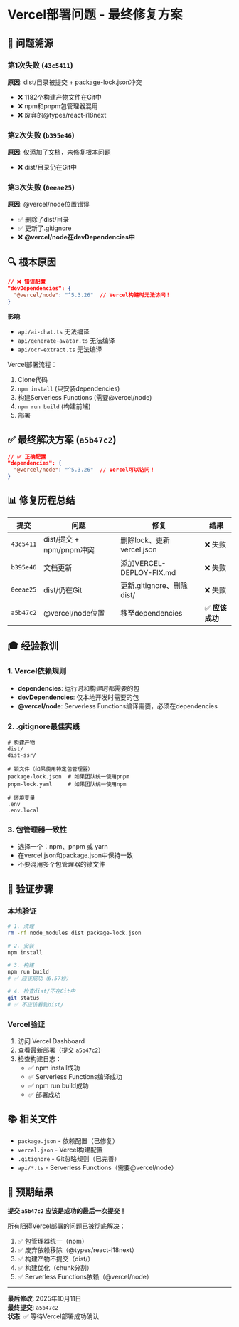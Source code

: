 # Vercel部署问题 - 最终修复方案

## 🎯 问题溯源

### 第1次失败 (`43c5411`)
**原因**: dist/目录被提交 + package-lock.json冲突
- ❌ 1182个构建产物文件在Git中
- ❌ npm和pnpm包管理器混用
- ❌ 废弃的@types/react-i18next

### 第2次失败 (`b395e46`)
**原因**: 仅添加了文档，未修复根本问题
- ❌ dist/目录仍在Git中

### 第3次失败 (`0eeae25`)
**原因**: @vercel/node位置错误
- ✅ 删除了dist/目录
- ✅ 更新了.gitignore
- ❌ **@vercel/node在devDependencies中**

## 🔍 根本原因

```json
// ❌ 错误配置
"devDependencies": {
  "@vercel/node": "^5.3.26"  // Vercel构建时无法访问！
}
```

**影响**:
- `api/ai-chat.ts` 无法编译
- `api/generate-avatar.ts` 无法编译
- `api/ocr-extract.ts` 无法编译

Vercel部署流程：
1. Clone代码
2. `npm install` (只安装dependencies)
3. 构建Serverless Functions (需要@vercel/node)
4. `npm run build` (构建前端)
5. 部署

## ✅ 最终解决方案 (`a5b47c2`)

```json
// ✅ 正确配置
"dependencies": {
  "@vercel/node": "^5.3.26"  // Vercel可以访问！
}
```

## 📊 修复历程总结

| 提交 | 问题 | 修复 | 结果 |
|------|------|------|------|
| `43c5411` | dist/提交 + npm/pnpm冲突 | 删除lock、更新vercel.json | ❌ 失败 |
| `b395e46` | 文档更新 | 添加VERCEL-DEPLOY-FIX.md | ❌ 失败 |
| `0eeae25` | dist/仍在Git | 更新.gitignore、删除dist/ | ❌ 失败 |
| `a5b47c2` | @vercel/node位置 | 移至dependencies | ✅ **应该成功** |

## 🎓 经验教训

### 1. Vercel依赖规则
- **dependencies**: 运行时和构建时都需要的包
- **devDependencies**: 仅本地开发时需要的包
- **@vercel/node**: Serverless Functions编译需要，必须在dependencies

### 2. .gitignore最佳实践
```gitignore
# 构建产物
dist/
dist-ssr/

# 锁文件（如果使用特定包管理器）
package-lock.json  # 如果团队统一使用pnpm
pnpm-lock.yaml     # 如果团队统一使用npm

# 环境变量
.env
.env.local
```

### 3. 包管理器一致性
- 选择一个：npm、pnpm 或 yarn
- 在vercel.json和package.json中保持一致
- 不要混用多个包管理器的锁文件

## 🚀 验证步骤

### 本地验证
```bash
# 1. 清理
rm -rf node_modules dist package-lock.json

# 2. 安装
npm install

# 3. 构建
npm run build
# ✅ 应该成功（6.57秒）

# 4. 检查dist/不在Git中
git status
# ✅ 不应该看到dist/
```

### Vercel验证
1. 访问 Vercel Dashboard
2. 查看最新部署（提交 `a5b47c2`）
3. 检查构建日志：
   - ✅ npm install成功
   - ✅ Serverless Functions编译成功
   - ✅ npm run build成功
   - ✅ 部署成功

## 📚 相关文件

- `package.json` - 依赖配置（已修复）
- `vercel.json` - Vercel构建配置
- `.gitignore` - Git忽略规则（已完善）
- `api/*.ts` - Serverless Functions（需要@vercel/node）

## 🎊 预期结果

**提交 `a5b47c2` 应该是成功的最后一次提交！**

所有阻碍Vercel部署的问题已被彻底解决：
1. ✅ 包管理器统一（npm）
2. ✅ 废弃依赖移除（@types/react-i18next）
3. ✅ 构建产物不提交（dist/）
4. ✅ 构建优化（chunk分割）
5. ✅ Serverless Functions依赖（@vercel/node）

---

**最后修改**: 2025年10月11日  
**最终提交**: `a5b47c2`  
**状态**: ✅ 等待Vercel部署成功确认
